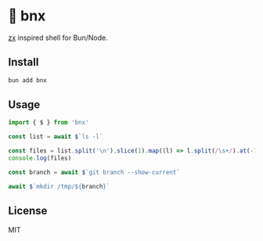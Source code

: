 # 🐚 bnx

[zx](https://github.com/google/zx) inspired shell for Bun/Node.

## Install

```bash
bun add bnx
```

## Usage

```ts
import { $ } from 'bnx'

const list = await $`ls -l`

const files = list.split('\n').slice(1).map((l) => l.split(/\s+/).at(-1))
console.log(files)

const branch = await $`git branch --show-current`

await $`mkdir /tmp/${branch}`
```

## License

MIT
